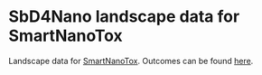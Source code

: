# SbD4Nano landscape data for SmartNanoTox

Landscape data for [SmartNanoTox](http://www.smartnanotox.eu/). Outcomes can be found
[here](http://www.smartnanotox.eu/?page_id=131).
